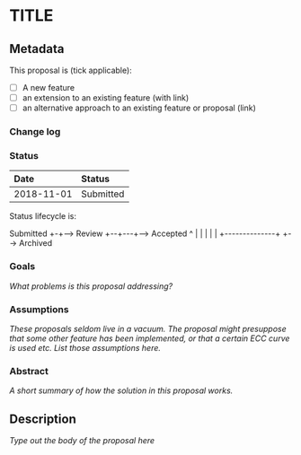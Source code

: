 # TITLE

## Metadata

This proposal is (tick applicable):

* [ ] A new feature
* [ ] an extension to an existing feature (with link)
* [ ] an alternative approach to an existing feature or proposal (link)

### Change log

### Status

| Date       | Status    |
|:-----------|:----------|
| 2018-11-01 | Submitted |

Status lifecycle is:

Submitted +-+--> Review +--+---+--> Accepted
            ^              |   |
            |              |   |
            +--------------+   +--> Archived


### Goals
_What problems is this proposal addressing?_

### Assumptions
_These proposals seldom live in a vacuum. The proposal might presuppose that some other feature has been implemented, or
that a certain ECC curve is used etc. List those assumptions here._

### Abstract
_A short summary of how the solution in this proposal works._

## Description

_Type out the body of the proposal here_
